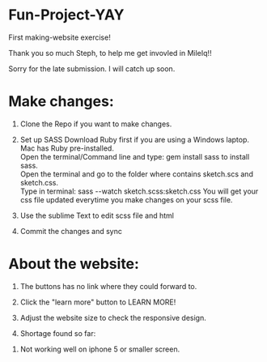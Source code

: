 # Fun-Project-YAY
First making-website exercise!

Thank you so much Steph, to help me get invovled in MileIq!!

Sorry for the late submission. I will catch up soon.

# Make changes:

1. Clone the Repo if you want to make changes.

2. Set up SASS
   Download Ruby first if you are using a Windows laptop. Mac has Ruby pre-installed.  
   Open the terminal/Command line and type: gem install sass to install sass.  
   Open the terminal and go to the folder where contains sketch.scs and sketch.css.  
   Type in terminal: sass --watch sketch.scss:sketch.css You will get your css file updated everytime you make changes on     your scss file.  
  
3. Use the sublime Text to edit scss file and html

4. Commit the changes and sync
  
  
# About the website:

1. The buttons has no link where they could forward to.

2. Click the "learn more" button to LEARN MORE!

3. Adjust the website size to check the responsive design.

4. Shortage found so far:
  1) Not working well on iphone 5 or smaller screen.


